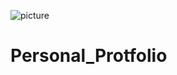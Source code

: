 ![picture](https://github.com/Sangramkumarmohanty/Personal_Protfolio/assets/109337991/67d43de5-d5e0-438a-981a-f52a6fdea5c1)
# Personal_Protfolio
